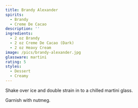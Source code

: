 ```yaml
---
title: Brandy Alexander
spirits:
  - Brandy
  - Creme De Cacao
description: ''
ingredients:
  - 2 oz Brandy
  - 2 oz Creme De Cacao (Dark)
  - 2 oz Heavy Cream
image: /pics/brandy-alexander.jpg
glassware: martini
rating: 5
styles:
  - Dessert
  - Creamy
---
```


Shake over ice and double strain in to a chilled martini glass.

Garnish with nutmeg.